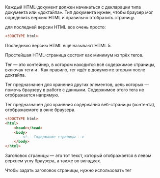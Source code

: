 Каждый HTML-документ должен начинаться с декларации типа документа или
«доктайпа». Тип документа нужен, чтобы браузер мог определить версию HTML
и правильно  отобразить страницу.

для последней версии HTML все очень просто:

```html
<!DOCTYPE html>
```

Последнюю версию HTML ещё называют HTML 5.

Простейшая HTML-страница состоит как минимум из трёх тегов.

Тег <html> — это контейнер, в котором находится всё содержимое страницы, включая
теги <head> и <body>. Как правило, тег <html> идёт в документе вторым после
доктайпа.

Тег <head> предназначен для хранения других элементов, цель которых — помочь
браузеру в работе с данными. Содержимое этого тега не отображается напрямую.

Тег <body> предназначен для хранения содержания веб-страницы (контента),
отображаемого в окне браузера.

```html
<!DOCTYPE html>
<html>
    <head></head>
    <body>
        <!-- Содержание страницы -->
    </body>
</html>
```

Заголовок страницы — это тот текст, который отображается в левом верхнем углу
браузера, а также во вкладках.

Чтобы задать заголовок страницы, нужно использовать тег <title> внутри тега
<head>. Например, вот так:

```html
<head>
  <title>Курсы — HTML Academy</title>
</head>
```

##Кодировка HTML-страницы

Кодировку HTML-страницы нужно указывать для того, чтобы веб-браузер мог правильно
отображать текст на странице. Если браузер неправильно «угадает» кодировку, то
вместо текста будут отображаться иероглифы.

Чтобы сообщить браузеру кодировку HTML-страницы, необходимо внутри тега <head> использовать тег:

```html
<meta charset="имя кодировки">
```

Самая распространённая современная кодировка — utf-8. Используйте её во всех своих проектах.

Ключевые слова:
Есть целое семейство тегов <meta>, называемых мета-тегами. Их можно использовать
внутри тега <head>.

Мета-теги различаются набором атрибутов и их значений, вот некоторые из атрибутов:
 content, http-equiv, name и scheme.

Мета-теги хранят полезную для браузеров и поисковых систем информацию. Один из
таких тегов — это описание ключевых слов страницы. Задаётся он так:

```html
<meta name="keywords" content="разные, ключевые, слова">
```

В атрибуте content через запятую перечисляются самые важные слова из содержания
страницы. Раньше этот тег был очень важен для поисковиков. Каково положение дел
сейчас — большой секрет Яндекса и Гугла.

Ещё один полезный для поисковых систем мета-тег — краткое описание страницы.
Оно задаётся так:

```html
<meta name="description" content="краткое описание">
```

В атрибуте content должно быть краткое содержание или аннотация страницы.
Оно часто используется поисковиками при отображении результатов поиска.

Комментарий в HTML-коде задаётся так:

```
<!-- любой текст -->
```

Текст внутри комментария не отображается браузером на странице. Комментарии обычно используются в следующих случаях:
Для комментирования кода. Всегда полезно оставить подсказку.
Для временного отключения кода.
Удалять код неудобно, так как его надо будет
восстанавливать, а закомментировать и потом раскомментировать — самое лучшее
решение.

Комментарии можно использовать в любом месте страницы, кроме тега <title> — внутри
 него они не работают.

Чтобы быстро закомментировать или раскомментировать строку кода в HTML или CSS
редакторе, можете использовать сочетание клавиш ctrl + / или cmd + /.

##Подключение стилей

CSS-стили можно писать внутри HTML-кода страницы или подключать их как внешний
файл.
В первом случае стили называются «встроенными» или «инлайновыми», а писать их
нужно внутри тега <style>. Этот тег обычно размещают внутри <head>. Например:

```
<head>
  <style>
    CSS-код
  </style>
</head>
```

Инлайновые стили используют не так часто, например, для оптимизации скорости
загрузки страницы. Чаще используют внешние стили, c которыми мы познакомимся
позже.

Комментарии в CSS работают так же, как в HTML — позволяют временно отключить
какой-то кусок кода.
CSS-комментарии задаются с помощью символов `/*` и `*/`:


```css
/*
h1 {
  color: red;
}
*/
```

##Подключение внешних стилей

Чаще всего стили подключают из внешнего файла с расширением .css. Для этого
используется тег <link>. Например:

```html
<head>
  <link href="style.css" rel="stylesheet">
</head>
```

В атрибуте href задают адрес файла, а атрибут rel="stylesheet" говорит браузеру,
что мы подключаем стили, а не что-то другое.

Лучше подключать стили внутри <head>, но это необязательно. Тег <link> будет
работать и в другом месте страницы.

В вебе следующее разделение ролей: HTML отвечает за структуру документа, стили —
за его внешний вид, а скрипты — за поведение. С помощью скриптов, например, можно
«оживлять» страницу, добавляя анимацию и другие эффекты. Скрипты создаются с
помощью языка JavaScript.

Скрипты подключаются так же, как и стили: их либо пишут внутри страницы, либо
подключают как внешние файлы.

Встроенные скрипты пишут внутри тега <script>. Например:

```html
<script>
  JavaScript-код
</script>
```

Тег <script> можно использовать в любом месте HTML-документа, но лучше вставлять
его в самом конце перед закрывающим тегом </body>.

Часть возможностей JavaScript постепенно переходит в CSS, например, возможность
задавать плавное изменение значений свойств. Вы увидите это в задании.

Подключение внешних скриптов

Скрипты чаще всего подключают из внешних файлов с расширением .js. Для этого
используют тег <script> с атрибутом src, в котором указывается путь к файлу.
Например:
```html
<script src="scripts.js"></script>
```

Обратите внимание, что тег <script> парный. Если вы подключаете внешние скрипты,
то просто ничего не пишите внутри тега.
Внешние скрипты лучше подключать перед закрывающим тегом </body>.

Не забывайте, что хорошим тоном считается подключать внешние стили в <head>,
а скрипты перед закрывающим тегом </body>.
